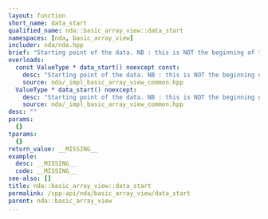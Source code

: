 ```yaml
---
layout: function
short_name: data_start
qualified_name: nda::basic_array_view::data_start
namespaces: [nda, basic_array_view]
includer: nda/nda.hpp
brief: "Starting point of the data. NB : this is NOT the beginning of the memory block for a view in general"
overloads:
  const ValueType * data_start() noexcept const:
    desc: "Starting point of the data. NB : this is NOT the beginning of the memory block for a view in general"
    source: nda/_impl_basic_array_view_common.hpp
  ValueType * data_start() noexcept:
    desc: "Starting point of the data. NB : this is NOT the beginning of the memory block for a view in general"
    source: nda/_impl_basic_array_view_common.hpp
desc: ""
params:
  {}
tparams:
  {}
return_value: __MISSING__
example:
  desc: __MISSING__
  code: __MISSING__
see-also: []
title: nda::basic_array_view::data_start
permalink: /cpp-api/nda/basic_array_view/data_start
parent: nda::basic_array_view
...
```


